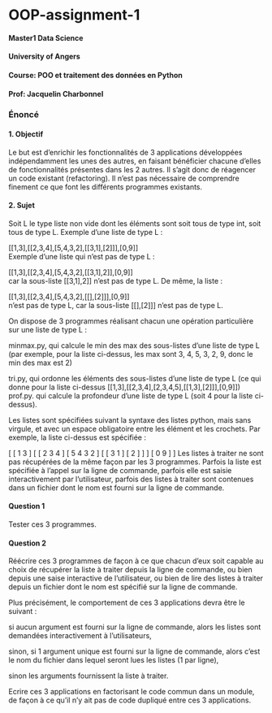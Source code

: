 # OOP-assignment-1
#### Master1 Data Science
#### University of Angers
#### Course: POO et traitement des données en Python
#### Prof: Jacquelin Charbonnel

### Énoncé
#### 1. Objectif
Le but est d’enrichir les fonctionnalités de 3 applications développées indépendamment les unes des autres, en faisant bénéficier chacune d’elles de fonctionnalités présentes dans les 2 autres. Il s’agit donc de réagencer un code existant (refactoring). Il n’est pas nécessaire de comprendre finement ce que font les différents programmes existants.   

#### 2. Sujet
Soit L le type liste non vide dont les éléments sont soit tous de type int, soit tous de type L. Exemple d’une liste de type L :   

[[1,3],[[2,3,4],[5,4,3,2],[[3,1],[2]]],[0,9]]   
Exemple d’une liste qui n’est pas de type L :   

[[1,3],[[2,3,4],[5,4,3,2],[[3,1],2]],[0,9]]   
car la sous-liste [[3,1],2]] n’est pas de type L. De même, la liste :   

[[1,3],[[2,3,4],[5,4,3,2],[[],[2]]],[0,9]]   
n’est pas de type L, car la sous-liste [[],[2]]] n’est pas de type L.   

On dispose de 3 programmes réalisant chacun une opération particulière sur une liste de type L :    

minmax.py, qui calcule le min des max des sous-listes d’une liste de type L (par exemple, pour la liste ci-dessus, les max sont 3, 4, 5, 3, 2, 9, donc le min des max est 2)    

tri.py, qui ordonne les éléments des sous-listes d’une liste de type L (ce qui donne pour la liste ci-dessus [[1,3],[[2,3,4],[2,3,4,5],[[1,3],[2]]],[0,9]])    
prof.py. qui calcule la profondeur d’une liste de type L (soit 4 pour la liste ci-dessus).    

Les listes sont spécifiées suivant la syntaxe des listes python, mais sans virgule, et avec un espace obligatoire entre les élément et les crochets. Par exemple, la liste ci-dessus est spécifiée :

[ [ 1 3 ] [ [ 2 3 4 ] [ 5 4 3 2 ] [ [ 3 1 ] [ 2 ] ] ] [ 0 9 ] ]
Les listes à traiter ne sont pas récupérées de la même façon par les 3 programmes. Parfois la liste est spécifiée à l’appel sur la ligne de commande, parfois elle est saisie interactivement par l’utilisateur, parfois des listes à traiter sont contenues dans un fichier dont le nom est fourni sur la ligne de commande.

#### Question 1
Tester ces 3 programmes.

#### Question 2
Réécrire ces 3 programmes de façon à ce que chacun d’eux soit capable au choix de récupérer la liste à traiter depuis la ligne de commande, ou bien depuis une saise interactive de l’utilisateur, ou bien de lire des listes à traiter depuis un fichier dont le nom est spécifié sur la ligne de commande.

Plus précisément, le comportement de ces 3 applications devra être le suivant :

si aucun argument est fourni sur la ligne de commande, alors les listes sont demandées interactivement à l’utilisateurs,

sinon, si 1 argument unique est fourni sur la ligne de commande, alors c’est le nom du fichier dans lequel seront lues les listes (1 par ligne),

sinon les arguments fournissent la liste à traiter.

Ecrire ces 3 applications en factorisant le code commun dans un module, de façon à ce qu’il n’y ait pas de code dupliqué entre ces 3 applications.
